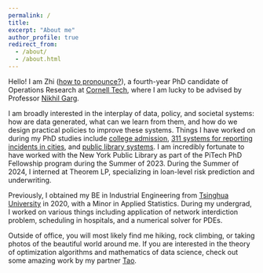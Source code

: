 ```yaml
---
permalink: /
title:
excerpt: "About me"
author_profile: true
redirect_from: 
  - /about/
  - /about.html
---
```


Hello! I am Zhi ([how to pronounce?](https://en.wiktionary.org/wiki/zhì)), a fourth-year PhD candidate of Operations Research at [Cornell Tech](https://www.tech.cornell.edu/), where I am lucky to be advised by Professor [Nikhil Garg](https://gargnikhil.com/). 



I am broadly interested in the interplay of data, policy, and societal systems: how are data generated, what can we learn from them, and how do we design practical policies to improve these systems. Things I have worked on during my PhD studies include [college admission](https://arxiv.org/abs/2107.08922), [311 systems for reporting incidents in cities](https://arxiv.org/abs/2204.08620), and [public library systems](https://ojs.aaai.org/index.php/AAAI/article/view/30231). I am incredibly fortunate to have worked with the New York Public Library as part of the PiTech PhD Fellowship program during the Summer of 2023. During the Summer of 2024, I interned at Theorem LP, specializing in loan-level risk prediction and underwriting.



Previously, I obtained my BE in Industrial Engineering from [Tsinghua University](https://www.ie.tsinghua.edu.cn/eng/) in 2020, with a Minor in Applied Statistics. During my undergrad, I worked on various things including application of network interdiction problem, scheduling in hospitals, and a numerical solver for PDEs.



Outside of office, you will most likely find me hiking, rock climbing, or taking photos of the beautiful world around me. If you are interested in the theory of optimization algorithms and mathematics of data science, check out some amazing work by my partner [Tao](https://taotolojiang.github.io/).
